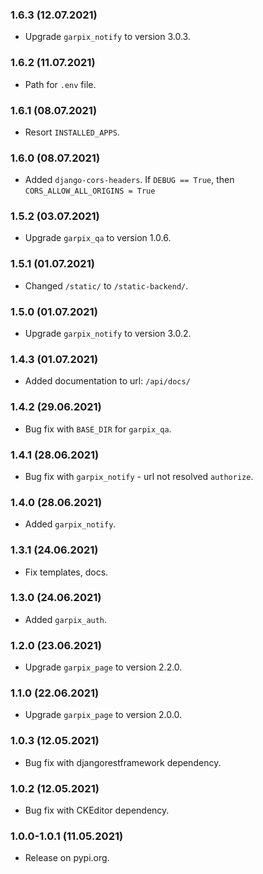 ### 1.6.3 (12.07.2021)

- Upgrade `garpix_notify` to version 3.0.3.

### 1.6.2 (11.07.2021)

- Path for `.env` file.

### 1.6.1 (08.07.2021)

- Resort `INSTALLED_APPS`.

### 1.6.0 (08.07.2021)

- Added `django-cors-headers`. If `DEBUG == True`, then `CORS_ALLOW_ALL_ORIGINS = True`

### 1.5.2 (03.07.2021)

- Upgrade `garpix_qa` to version 1.0.6.

### 1.5.1 (01.07.2021)

- Changed `/static/` to `/static-backend/`.

### 1.5.0 (01.07.2021)

- Upgrade `garpix_notify` to version 3.0.2.

### 1.4.3 (01.07.2021)

- Added documentation to url: `/api/docs/`

### 1.4.2 (29.06.2021)

- Bug fix with `BASE_DIR` for `garpix_qa`.

### 1.4.1 (28.06.2021)

- Bug fix with `garpix_notify` - url not resolved `authorize`.

### 1.4.0 (28.06.2021)

- Added `garpix_notify`.

### 1.3.1 (24.06.2021)

- Fix templates, docs.

### 1.3.0 (24.06.2021)

- Added `garpix_auth`.

### 1.2.0 (23.06.2021)

- Upgrade `garpix_page` to version 2.2.0.

### 1.1.0 (22.06.2021)

- Upgrade `garpix_page` to version 2.0.0.

### 1.0.3 (12.05.2021)

- Bug fix with djangorestframework dependency.

### 1.0.2 (12.05.2021)

- Bug fix with CKEditor dependency.

### 1.0.0-1.0.1 (11.05.2021)

- Release on pypi.org.
